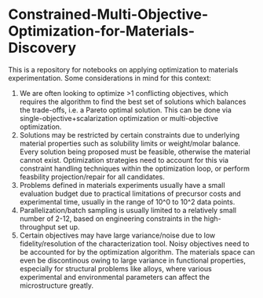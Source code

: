 # Constrained-Multi-Objective-Optimization-for-Materials-Discovery

This is a repository for notebooks on applying optimization to materials experimentation. Some considerations in mind for this context:
1. We are often looking to optimize >1 conflicting objectives, which requires the algorithm to find the best set of solutions which balances the trade-offs, i.e. a Pareto optimal solution. This can be done via single-objective+scalarization optimization or multi-objective optimization.
2. Solutions may be restricted by certain constraints due to underlying material properties such as solubility limits or weight/molar balance. Every solution being proposed must be feasible, otherwise the material cannot exist. Optimization strategies need to account for this via constraint handling techniques within the optimization loop, or perform feasbility projection/repair for all candidates.
3. Problems defined in materials experiments usually have a small evaluation budget due to practical limitations of precursor costs and experimental time, usually in the range of 10^0 to 10^2 data points.
4. Parallelization/batch sampling is usually limited to a relatively small number of 2-12, based on engineering constraints in the high-throughput set up.
5. Certain objectives may have large variance/noise due to low fidelity/resolution of the characterization tool. Noisy objectives need to be accounted for by the optimization algorithm. The materials space can even be discontinous owing to large variance in functional properties, especially for structural problems like alloys, where various experimental and environmental parameters can affect the microstructure greatly.
